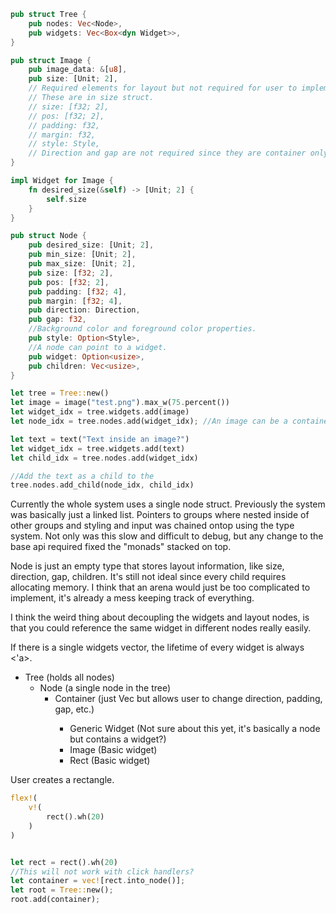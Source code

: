 ```rust
pub struct Tree {
    pub nodes: Vec<Node>,
    pub widgets: Vec<Box<dyn Widget>>,
}

pub struct Image {
    pub image_data: &[u8],
    pub size: [Unit; 2],
    // Required elements for layout but not required for user to implement.
    // These are in size struct.
    // size: [f32; 2],
    // pos: [f32; 2],
    // padding: f32,
    // margin: f32,
    // style: Style,
    // Direction and gap are not required since they are container only...
}

impl Widget for Image {
    fn desired_size(&self) -> [Unit; 2] {
        self.size
    }
}

pub struct Node {
    pub desired_size: [Unit; 2],
    pub min_size: [Unit; 2],
    pub max_size: [Unit; 2],
    pub size: [f32; 2],
    pub pos: [f32; 2],
    pub padding: [f32; 4],
    pub margin: [f32; 4],
    pub direction: Direction,
    pub gap: f32,
    //Background color and foreground color properties.
    pub style: Option<Style>,
    //A node can point to a widget.
    pub widget: Option<usize>,
    pub children: Vec<usize>,
}

let tree = Tree::new()
let image = image("test.png").max_w(75.percent())
let widget_idx = tree.widgets.add(image)
let node_idx = tree.nodes.add(widget_idx); //An image can be a container now???

let text = text("Text inside an image?")
let widget_idx = tree.widgets.add(text)
let child_idx = tree.nodes.add(widget_idx)

//Add the text as a child to the
tree.nodes.add_child(node_idx, child_idx)
```

Currently the whole system uses a single node struct.
Previously the system was basically just a linked list.
Pointers to groups where nested inside of other groups and styling and input was chained ontop using the type system.
Not only was this slow and difficult to debug, but any change to the base api required fixed the "monads" stacked on top.

Node is just an empty type that stores layout information, like size, direction, gap, children.
It's still not ideal since every child requires allocating memory.
I think that an arena would just be too complicated to implement, it's already a mess keeping track of everything.

I think the weird thing about decoupling the widgets and layout nodes, is that you could reference the same widget in different nodes really easily.

If there is a single widgets vector, the lifetime of every widget is always <'a>.

- Tree (holds all nodes)
  - Node (a single node in the tree)
    - Container (just Vec<Node> but allows user to change direction, padding, gap, etc.)
      - Generic Widget (Not sure about this yet, it's basically a node but contains a widget?)
      - Image (Basic widget)
      - Rect (Basic widget)

User creates a rectangle.

```rs
flex!(
    v!(
        rect().wh(20)
    )
)


let rect = rect().wh(20)
//This will not work with click handlers?
let container = vec![rect.into_node()]; 
let root = Tree::new();
root.add(container);

```
